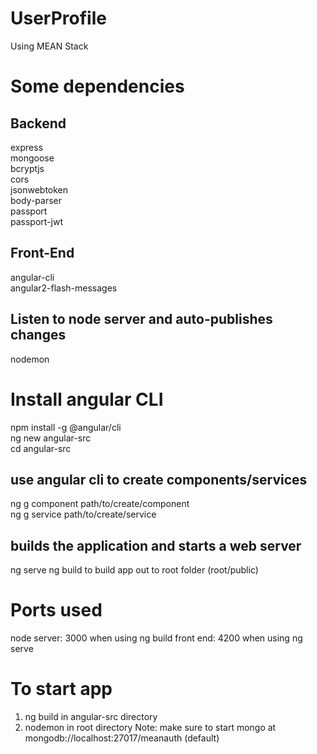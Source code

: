 # UserProfile
Using MEAN Stack

# Some dependencies
## Backend  
express  
mongoose  
bcryptjs  
cors  
jsonwebtoken  
body-parser  
passport  
passport-jwt  

## Front-End
angular-cli  
angular2-flash-messages  

## Listen to node server and auto-publishes changes
nodemon  


# Install angular CLI
npm install -g @angular/cli  
ng new angular-src  
cd angular-src  

## use angular cli to create components/services  
ng g component path/to/create/component  
ng g service path/to/create/service  

## builds the application and starts a web server
ng serve
ng build to build app out to root folder (root/public)


# Ports used
node server: 3000 when using ng build
front end: 4200 when using ng serve


# To start app
1. ng build in angular-src directory
2. nodemon in root directory
Note: make sure to start mongo at mongodb://localhost:27017/meanauth (default)

